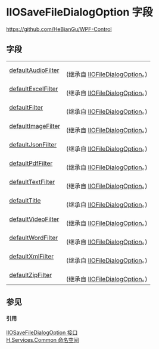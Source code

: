 # IIOSaveFileDialogOption 字段
https://github.com/HeBianGu/WPF-Control



## 字段
<table>
<tr>
<td><a href="a4b6e79b-d850-68c6-d346-2ac1596bd9fd">defaultAudioFilter</a></td>
<td><br />(继承自 <a href="dbba0ef6-7464-9818-c02e-72d0ea3a9446">IIOFileDialogOption</a>。)</td></tr>
<tr>
<td><a href="6a0c347b-7c9c-6e4b-1c84-abe855cf3ab7">defaultExcelFilter</a></td>
<td><br />(继承自 <a href="dbba0ef6-7464-9818-c02e-72d0ea3a9446">IIOFileDialogOption</a>。)</td></tr>
<tr>
<td><a href="97b2b4ec-6875-2d6f-136b-8e79c42d01ac">defaultFilter</a></td>
<td><br />(继承自 <a href="dbba0ef6-7464-9818-c02e-72d0ea3a9446">IIOFileDialogOption</a>。)</td></tr>
<tr>
<td><a href="60f15b02-1895-fa3e-270c-a1fe2d8e3f53">defaultImageFilter</a></td>
<td><br />(继承自 <a href="dbba0ef6-7464-9818-c02e-72d0ea3a9446">IIOFileDialogOption</a>。)</td></tr>
<tr>
<td><a href="793cf5f8-f508-bcc7-2269-b38eb823db89">defaultJsonFilter</a></td>
<td><br />(继承自 <a href="dbba0ef6-7464-9818-c02e-72d0ea3a9446">IIOFileDialogOption</a>。)</td></tr>
<tr>
<td><a href="4ead410b-3275-729d-a1d1-c4bea558cd90">defaultPdfFilter</a></td>
<td><br />(继承自 <a href="dbba0ef6-7464-9818-c02e-72d0ea3a9446">IIOFileDialogOption</a>。)</td></tr>
<tr>
<td><a href="c0f97ac3-bd56-b6fd-ccef-8e84871cd246">defaultTextFilter</a></td>
<td><br />(继承自 <a href="dbba0ef6-7464-9818-c02e-72d0ea3a9446">IIOFileDialogOption</a>。)</td></tr>
<tr>
<td><a href="3993fc03-99a2-f26d-694c-b23f63f89751">defaultTitle</a></td>
<td><br />(继承自 <a href="dbba0ef6-7464-9818-c02e-72d0ea3a9446">IIOFileDialogOption</a>。)</td></tr>
<tr>
<td><a href="5eb0746c-8ece-e2c8-30b5-abfe33534da7">defaultVideoFilter</a></td>
<td><br />(继承自 <a href="dbba0ef6-7464-9818-c02e-72d0ea3a9446">IIOFileDialogOption</a>。)</td></tr>
<tr>
<td><a href="3fe3a2c0-d5f2-6fe4-565e-487b810609e4">defaultWordFilter</a></td>
<td><br />(继承自 <a href="dbba0ef6-7464-9818-c02e-72d0ea3a9446">IIOFileDialogOption</a>。)</td></tr>
<tr>
<td><a href="83281761-26bb-e532-9f8c-124cc0b93c75">defaultXmlFilter</a></td>
<td><br />(继承自 <a href="dbba0ef6-7464-9818-c02e-72d0ea3a9446">IIOFileDialogOption</a>。)</td></tr>
<tr>
<td><a href="e0254e3a-aae0-1b6c-b461-19bb7ea1d705">defaultZipFilter</a></td>
<td><br />(继承自 <a href="dbba0ef6-7464-9818-c02e-72d0ea3a9446">IIOFileDialogOption</a>。)</td></tr>
</table>

## 参见


#### 引用
<a href="ff0fa364-d2de-3040-a83f-c5b835274751">IIOSaveFileDialogOption 接口</a>  
<a href="b9cdd84f-6623-a51a-f53b-465103ced202">H.Services.Common 命名空间</a>  
